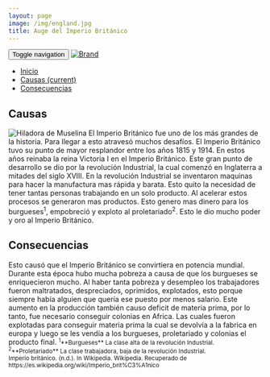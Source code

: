 ```yaml
---
layout: page
image: /img/england.jpg
title: Auge del Imperio Británico
---
```

<nav class="navbar navbar-inverse navbar-translucent navbar-fixed-top" id="navbar">
	<div class="container-fluid">
	    <div class="navbar-header">
		    <button type="button" class="navbar-toggle collapsed" data-toggle="collapse" data-target="#bs-example-navbar-collapse-1" aria-expanded="false">
	        <span class="sr-only">Toggle navigation</span>
	        <span class="icon-bar"></span>
	        <span class="icon-bar"></span>
	        <span class="icon-bar"></span>
	      </button>
	      <a class="navbar-brand" href="{{site.github.url}}">
	        <img alt="Brand" src="{{site.github.url}}{{site.icon}}">
	      </a>
	    </div>
	    <!-- Collect the nav links, forms, and other content for toggling -->
	    <div class="collapse navbar-collapse" id="bs-example-navbar-collapse-1">
	      <ul class="nav navbar-nav">
		    <li><a href="{{site.github.url}}">Inicio</a></li>
	        <li class="active"><a href="#causas">Causas <span class="sr-only">(current)</span></a></li>
	        <li><a href="#cons">Consecuencias</a></li>
	      </ul>
	    </div><!-- /.navbar-collapse -->
	</div>
</nav>

<h2 id="causas">Causas</h2>
<img src="{{site.github.url}}/img/hiladora-de-muselina.jpeg" alt="Hiladora de Muselina" class="right"> El Imperio Británico fue uno de los más grandes de la historia. Para llegar a esto atravesó muchos desafíos. El Imperio Británico tuvo su punto de mayor resplandor entre los años 1815 y 1914. En estos años reinaba la reina Victoria I en el Imperio Británico. Este gran punto de desarrollo se dio por la revolución Industrial, la cual comenzó en Inglaterra a mitades del siglo XVIII. En la revolución Industrial se inventaron maquinas para hacer la manufactura mas rápida y barata. Esto quito la necesidad de tener tantas personas trabajando en un solo producto. Al acelerar estos procesos se generaron mas productos. Esto genero mas dinero para los burgueses<sup>1</sup>, empobreció y exploto al proletariado<sup>2</sup>. Esto le dio mucho poder y oro al Imperio Británico.


<h2 id="cons">Consecuencias</h2>
Esto causó que el Imperio Británico se convirtiera en potencia mundial. Durante esta época hubo mucha pobreza a causa de que los burgueses se enriquecieron mucho. Al haber tanta pobreza y desempleo los trabajadores fueron maltratados, despreciados, oprimidos, explotados, esto porque siempre había alguien que quería ese puesto por menos salario. Este aumento en la producción también causo deficit de materia prima, por lo tanto, fue necesario conseguir colonias en Africa. Las cuales fueron explotadas para conseguir materia prima la cual se devolvía a la fabrica en europa y luego se les vendía a los burgueses, proletariado y colonias el producto final.


<small class="bib">
  <sup>1</sup>**Burgueses** La clase alta de la revolución Industrial.<br>
  <sup>2</sup>**Proletariado** La clase trabajadora, baja de la revolución Industrial.<br>
  Imperio británico. (n.d.). In Wikipedia. Wikipedia. Recuperado de https://es.wikipedia.org/wiki/Imperio_brit%C3%A1nico
</small>

